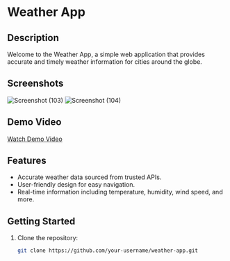 # Weather App

## Description

Welcome to the Weather App, a simple web application that provides accurate and timely weather information for cities around the globe.

## Screenshots

![Screenshot (103)](https://github.com/Khaire7031/Weather-App/assets/121940469/4b9f2b65-042e-41a0-bb4d-02982e97fe70)
![Screenshot (104)](https://github.com/Khaire7031/Weather-App/assets/121940469/93bc2950-6054-4717-8448-f98a3a921183)


## Demo Video

[Watch Demo Video](https://www.youtube.com/watch?v=your_video_id)

## Features

- Accurate weather data sourced from trusted APIs.
- User-friendly design for easy navigation.
- Real-time information including temperature, humidity, wind speed, and more.

## Getting Started

1. Clone the repository:
   ```bash
   git clone https://github.com/your-username/weather-app.git
